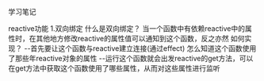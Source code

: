 学习笔记


 reactive功能
 1.双向绑定
 什么是双向绑定？
 当一个函数中有依赖reactive中的属性时，在其他地方修改reactive的属性值可以通知到这个函数，反之亦然
 如何实现？
 --首先要让这个函数与reactive建立连接(通过effect)
 怎么知道这个函数使用了那些年reactive对象的属性
 --运行这个函数就会出发reactive的get方法，可以在get方法中获取这个函数使用了哪些属性，从而对这些属性进行监听
